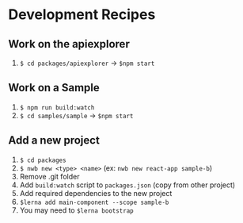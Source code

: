 # Development Recipes

## Work on the apiexplorer

1. `$ cd packages/apiexplorer` -> `$npm start`

## Work on a Sample

1. `$ npm run build:watch`
1. `$ cd samples/sample` -> `$npm start`

## Add a new project

1. `$ cd packages`
1. `$ nwb new <type> <name>` (ex: `nwb new react-app sample-b`)
1. Remove .git folder
1. Add `build:watch` script to `packages.json` (copy from other project)
1. Add required dependencies to the new project
1. `$lerna add main-component --scope sample-b`
1. You may need to `$lerna bootstrap`

